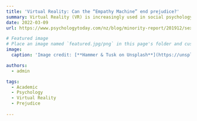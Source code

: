 ```yaml
---
title: 'Virtual Reality: Can the “Empathy Machine” end prejudice?'
summary: Virtual Reality (VR) is increasingly used in social psychology to study and reduce prejudice, allowing users to interact with or embody avatars of different social groups. While some research shows VR's potential to foster empathy and decrease bias, results are mixed, highlighting the need for further study to ensure effective and safe interventions.
date: 2022-03-09
url: https://www.psychologytoday.com/nz/blog/minority-report/201912/sexual-fantasies-and-virtual-reality

# Featured image
# Place an image named `featured.jpg/png` in this page's folder and customize its options here.
image:
  caption: 'Image credit: [**Hammer & Tusk on Unsplash**](https://unsplash.com/@hammerandtusk)'

authors:
  - admin

tags:
  - Academic
  - Psychology
  - Virtual Reality
  - Prejudice
  
---
```


